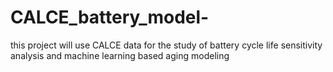 # CALCE_battery_model-
this project will use CALCE data for the study of battery cycle life sensitivity analysis and machine learning based aging modeling
